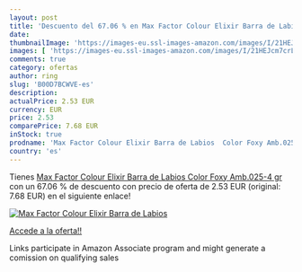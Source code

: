 ```yaml
---
layout: post
title: 'Descuento del 67.06 % en Max Factor Colour Elixir Barra de Labios'
date: 
thumbnailImage: 'https://images-eu.ssl-images-amazon.com/images/I/21HEJcm7crL._SL200_.jpg'
images: [ 'https://images-eu.ssl-images-amazon.com/images/I/21HEJcm7crL._SL200_.jpg' ]
comments: true
category: ofertas
author: ring
slug: 'B00D7BCWVE-es'
description:
actualPrice: 2.53 EUR
currency: EUR
price: 2.53
comparePrice: 7.68 EUR
inStock: true
prodname: 'Max Factor Colour Elixir Barra de Labios  Color Foxy Amb.025-4 gr'
country: 'es'
---
```


Tienes [Max Factor Colour Elixir Barra de Labios  Color Foxy Amb.025-4 gr](https://www.amazon.es/dp/B00D7BCWVE/?tag=tolees-21) con un 67.06 % de descuento con precio de oferta de 2.53 EUR (original: 7.68 EUR) en el siguiente enlace!

[![Max Factor Colour Elixir Barra de Labios](https://images-eu.ssl-images-amazon.com/images/I/21HEJcm7crL._SL200_.jpg)](https://www.amazon.es/dp/B00D7BCWVE/?tag=tolees-21)

[Accede a la oferta!!](https://www.amazon.es/dp/B00D7BCWVE/?tag=tolees-21)

Links participate in Amazon Associate program and might generate a comission on qualifying sales


